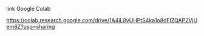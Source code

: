 link Google Colab

https://colab.research.google.com/drive/1A4iL8vUHPtS4ka1o8dFIZQAP2VjUem8Z?usp=sharing

